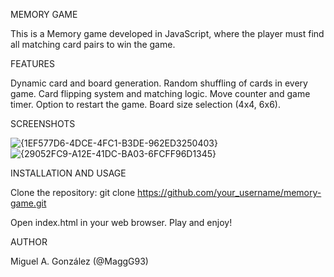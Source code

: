 MEMORY GAME

This is a Memory game developed in JavaScript, where the player must find all matching card pairs to win the game.

FEATURES

Dynamic card and board generation.
Random shuffling of cards in every game.
Card flipping system and matching logic.
Move counter and game timer.
Option to restart the game.
Board size selection (4x4, 6x6).

SCREENSHOTS

![{1EF577D6-4DCE-4FC1-B3DE-962ED3250403}](https://github.com/user-attachments/assets/f8e3cd0b-acc5-4462-b75d-0c866af3b7a6)
![{29052FC9-A12E-41DC-BA03-6FCFF96D1345}](https://github.com/user-attachments/assets/357e274e-1259-4ce6-87be-59d959e28e7d)

INSTALLATION AND USAGE

Clone the repository:
git clone https://github.com/your_username/memory-game.git

Open index.html in your web browser.
Play and enjoy!

AUTHOR

Miguel A. González (@MaggG93)
